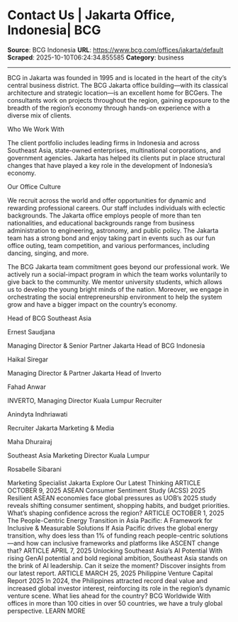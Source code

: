 # Contact Us | Jakarta Office, Indonesia| BCG

**Source**: BCG Indonesia
**URL**: https://www.bcg.com/offices/jakarta/default
**Scraped**: 2025-10-10T06:24:34.855585
**Category**: business

---

BCG in Jakarta was founded in 1995 and is located in the heart of the city’s central business district. The BCG Jakarta office building—with its classical architecture and strategic location—is an excellent home for BCGers. The consultants work on projects throughout the region, gaining exposure to the breadth of the region’s economy through hands-on experience with a diverse mix of clients.

Who We Work With

The client portfolio includes leading firms in Indonesia and across Southeast Asia, state-owned enterprises, multinational corporations, and government agencies. Jakarta has helped its clients put in place structural changes that have played a key role in the development of Indonesia’s economy.

Our Office Culture

We recruit across the world and offer opportunities for dynamic and rewarding professional careers. Our staff includes individuals with eclectic backgrounds. The Jakarta office employs people of more than ten nationalities, and educational backgrounds range from business administration to engineering, astronomy, and public policy. The Jakarta team has a strong bond and enjoy taking part in events such as our fun office outing, team competition, and various performances, including dancing, singing, and more.

The BCG Jakarta team commitment goes beyond our professional work. We actively run a social-impact program in which the team works voluntarily to give back to the community. We mentor university students, which allows us to develop the young bright minds of the nation. Moreover, we engage in orchestrating the social entrepreneurship environment to help the system grow and have a bigger impact on the country’s economy.

Head of BCG Southeast Asia

Ernest Saudjana

Managing Director & Senior Partner
Jakarta
Head of BCG Indonesia

Haikal Siregar

Managing Director & Partner
Jakarta
Head of Inverto

Fahad Anwar

INVERTO, Managing Director
Kuala Lumpur
Recruiter

Anindyta Indhriawati

Recruiter
Jakarta
Marketing & Media

Maha Dhurairaj

Southeast Asia Marketing Director
Kuala Lumpur

Rosabelle Sibarani

Marketing Specialist
Jakarta
Explore Our Latest Thinking
ARTICLE
OCTOBER 9, 2025
ASEAN Consumer Sentiment Study (ACSS) 2025
Resilient ASEAN economies face global pressures as UOB’s 2025 study reveals shifting consumer sentiment, shopping habits, and budget priorities. What’s shaping confidence across the region?
ARTICLE
OCTOBER 1, 2025
The People-Centric Energy Transition in Asia Pacific: A Framework for Inclusive & Measurable Solutions
If Asia Pacific drives the global energy transition, why does less than 1% of funding reach people-centric solutions—and how can inclusive frameworks and platforms like ASCENT change that?
ARTICLE
APRIL 7, 2025
Unlocking Southeast Asia’s AI Potential
With rising GenAI potential and bold regional ambition, Southeast Asia stands on the brink of AI leadership. Can it seize the moment? Discover insights from our latest report.
ARTICLE
MARCH 25, 2025
Philippine Venture Capital Report 2025
In 2024, the Philippines attracted record deal value and increased global investor interest, reinforcing its role in the region’s dynamic venture scene. What lies ahead for the country?
BCG Worldwide
With offices in more than 100 cities in over 50 countries, we have a truly global perspective.
LEARN MORE
